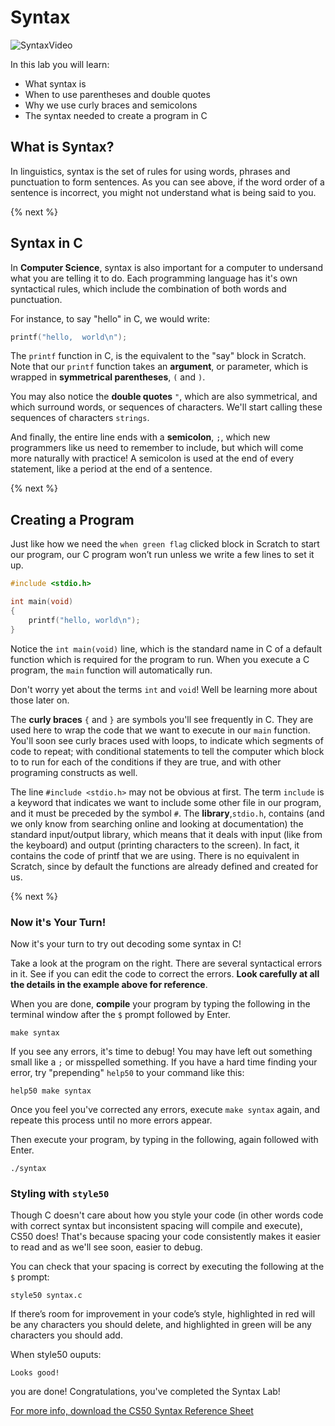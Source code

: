 # Syntax

![SyntaxVideo](http://labs.cs50nestm.net/syntax.gif)

In this lab you will learn:

- What syntax is
- When to use parentheses and double quotes
- Why we use curly braces and semicolons
- The syntax needed to create a program in C

## What is Syntax?

In linguistics, syntax is the set of rules for using words, phrases and punctuation to form sentences. As you can see above, if the word order of a sentence is incorrect, you might not understand what is being said to you. 

{% next %}

## Syntax in C

In **Computer Science**, syntax is also important for a computer to undersand what you are telling it to do. Each programming language has it's own syntactical rules, which include the combination of both words and punctuation. 

For instance, to say "hello" in C, we would write:

```c
printf("hello,  world\n");
```

The `printf` function in C, is the equivalent to the "say" block in Scratch. Note that our `printf` function takes an **argument**, or parameter, which is wrapped in **symmetrical parentheses**, `(` and `)`.

You may also notice the **double quotes** `"`, which are also symmetrical, and which surround words, or sequences of characters. We'll start calling these sequences of characters `strings`.

And finally, the entire line ends with a **semicolon**, `;`, which new programmers like us need to remember to include, but which will come more naturally with practice! A semicolon is used at the end of every statement, like a period at the end of a sentence.

{% next %}

## Creating a Program

Just like how we need the `when green flag` clicked block in Scratch to start our program, our C program won’t run unless we write a few lines to set it up.

```c
#include <stdio.h>

int main(void)
{
    printf("hello, world\n");
}
```

Notice the `int main(void)` line, which is the standard name in C of a default function which is required for the program to run. When you execute a C program, the `main` function will automatically run.

Don't worry yet about the terms `int` and `void`! Well be learning more about those later on. 

The **curly braces** `{` and `}` are symbols you'll see frequently in C. They are used here to wrap the code that we want to execute in our `main` function. You'll soon see curly braces used with loops, to indicate which segments of code to repeat; with conditional statements to tell the computer which block to to run for each of the conditions if they are true, and with other programing constructs as well.

The line `#include <stdio.h>` may not be obvious at first. The term `include` is a keyword that indicates we want to include some other file in our program, and it must be preceded by the symbol `#`. The **library**,`stdio.h`, contains (and we only know from searching online and looking at documentation) the standard input/output library, which means that it deals with input (like from the keyboard) and output (printing characters to the screen). In fact, it contains the code of printf that we are using. There is no equivalent in Scratch, since by default the functions are already defined and created for us.

<!-- 

{% spoiler "More Syntax" %}

### Additional Syntax

You've already seen all the syntax you'll need to solve this problem, though you will eventually need to use additional programming constructs such as loops and conditionals.

A forever block from scratch can be translated to C like this:

```c
while (true)
{
    printf("hello, world\n");
}
```

The while keyword means that the loop will run as long as the Boolean expression inside the parentheses is true. And since true will always be true, the loop will run forever.

To repeat something a certain number of times, we can use this:

```c
for (int i = 0; i < 50; i++)
{
    printf("hello, world\n");
}
```

• This is a little harder to figure out, but we can go through step by step. for is another keyword in C that indicates a loop.

• `int i = 0` is an initialization of a variable, which means that we created a variable with the name `i`, of the type int, or integer, and set its initial value to 0. In C, each variable has a type of value.

• Then `i < 50` is the Boolean expression that the for loop checks, to determine if it will continue or not. Since this condition is true, the for loop will run the printf line. And since we started `i` at 0, stopping before `i` reaches 50 will mean this runs exactly 50 times, as we intended.

• Finally, `i++` is an expression in C that adds 1 to the value of `i`. Then, the for loop will check `i < 50`, and repeat this process until the Boolean expression is no longer true.

We also used conditional statements in Scratch.

![conditional](http://labs.cs50nestm.net/conditional_scratch.png)

In C, the equivalent code will look like this:

```c
if (x < y)
{
    printf("x is less than y\n");
}
else if (x > y)
{
    printf("x is greater than y\n");
}
else
{
    printf("x is equal to y\n");
}
```

• In our code, we assume that `x` and `y` have already been initialized or set to some other values beforehand.

• We use the `if`, `else if`, and `else` keywords to denote the forks in the road, based on Boolean expressions. else simply captures all the cases that haven’t fit into a previous condition.

• Notice that curly braces, `{` and `}`, are used to wrap the lines of code that we want to run for each of the conditions if they are true. We also use indentation to make the lines of code more readable.

{% endspoiler %}

-->

{% next %}

### Now it's Your Turn!

Now it's your turn to try out decoding some syntax in C!

Take a look at the program on the right. There are several syntactical errors in it. See if you can edit the code to correct the errors. **Look carefully at all the details in the example above for reference**.

When you are done, **compile** your program by typing the following in the terminal window after the `$` prompt followed by Enter.

```
make syntax
```

If you see any errors, it's time to debug! You may have left out something small like a `;` or misspelled something. If you have a hard time finding your error, try "prepending" `help50` to your command like this:

```
help50 make syntax
```

Once you feel you've corrected any errors, execute `make syntax` again, and repeate this process until no more errors appear.

Then execute your program, by typing in the following, again followed with Enter.

```
./syntax
```

<!--

{% next "Ready to Test Your Code?" %}

### Testing with `check50`

<style type="text/css">
#red {color:red;}
#green {color:green;}
#orange {color:orange;}
#good {color: green;}    
</style>

To evaluate the correctness of your code, type in the following after the dollar prompt `$` in the terminal below your code. Log in with your GitHub username and password when prompted. For security, you'll see asterisks (`*`) instead of the actual characters in your password.

```
check50 syntax@cs50nestm/checks
```

Assuming your program is correct, you should then see output like:

<div id="green">
<pre><code>:) syntax.c exists.<br/>
:) syntax.c compiles.<br/>
:) prints "This is CS50AP!\n"</code></pre>
</div>

If you instead see yellow or red smileys, it means your code isn’t correct! For instance, suppose you see something like this:

<div><pre>
<span id="green">:) syntax.c exists.</span>
<span id="red">:( syntax.c compiles.
    expected exit code 0, not 1</span>
<span id="orange">:| prints "This is CS50AP!\n"
    can't check until a frown turns upside down</span>
</pre></div>

Because check50 is not able to compile style.c, as per the red smiley, odds are you still have an error in your syntax. The other yellow smiley, means that the check is dependent on sytax.c compiling, and so it wasn’t even run.

{% next %}

-->

### Styling with `style50`

Though C doesn't care about how you style your code (in other words code with correct syntax but inconsistent spacing will compile and execute), CS50 does! That's because spacing your code consistently makes it easier to read and as we'll see soon, easier to debug.

You can check that your spacing is correct by executing the following at the `$` prompt:

```
style50 syntax.c
```

If there’s room for improvement in your code’s style, highlighted in red will be any characters you should delete, and highlighted in green will be any characters you should add.

When style50 ouputs:

<div id="green">
    <pre><code>Looks good!</code></pre>
</div>

you are done! Congratulations, you've completed the Syntax Lab! 

[For more info, download the CS50 Syntax Reference Sheet](https://ap.cs50.school/assets/pdfs/unit1/syntax.pdf)

<!--  Feel free to refer back to the `More Syntax` section above as you work on future programming problems and labs!  -->
